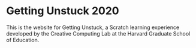 # Getting Unstuck 2020

This is the website for Getting Unstuck, a Scratch learning experience developed by the Creative Computing Lab at the Harvard Graduate School of Education. 